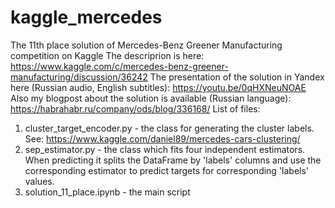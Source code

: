 # kaggle_mercedes
The 11th place solution of Mercedes-Benz Greener Manufacturing competition on Kaggle
The descriprion is here: https://www.kaggle.com/c/mercedes-benz-greener-manufacturing/discussion/36242
The presentation of the solution in Yandex here (Russian audio, English subtitles): https://youtu.be/0qHXNeuNOAE
Also my blogpost about the solution is available (Russian language): https://habrahabr.ru/company/ods/blog/336168/
List of files:
1. cluster_target_encoder.py - the class for generating the cluster labels. See: https://www.kaggle.com/daniel89/mercedes-cars-clustering/
2. sep_estimator.py - the class which fits four independent estimators. When predicting it splits the DataFrame by 'labels' columns and use the corresponding estimator to predict targets for corresponding 'labels' values.
3. solution_11_place.ipynb - the main script
